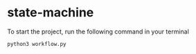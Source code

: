 # state-machine

To start the project, run the following command in your terminal
```
python3 workflow.py
```

